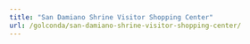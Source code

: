 ```yaml
---
title: "San Damiano Shrine Visitor Shopping Center"
url: /golconda/san-damiano-shrine-visitor-shopping-center/
---
```

